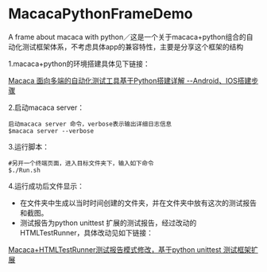 # MacacaPythonFrameDemo
A frame about macaca with python／这是一个关于macaca+python组合的自动化测试框架体系，不考虑具体app的兼容特性，主要是分享这个框架的结构

1.macaca+python的环境搭建具体见下链接：

[Macaca 面向多端的自动化测试工具基于Python搭建详解 --Android、IOS搭建步骤](http://blog.csdn.net/weixin_39008941/article/details/73824909)

2.启动macaca server：

```
启动macaca server 命令，verbose表示输出详细日志信息
$macaca server --verbose
```

3.运行脚本：

```
#另开一个终端页面，进入目标文件夹下，输入如下命令
$./Run.sh
```

4.运行成功后文件显示：

* 在文件夹中生成以当时时间创建的文件夹，并在文件夹中放有这次的测试报告和截图。
* 测试报告为python unittest 扩展的测试报告，经过改动的HTMLTestRunner，具体改动见如下链接：

[Macaca+HTMLTestRunner测试报告模式修改，基于python unittest 测试框架扩展](http://blog.csdn.net/weixin_39008941/article/details/75222564)




